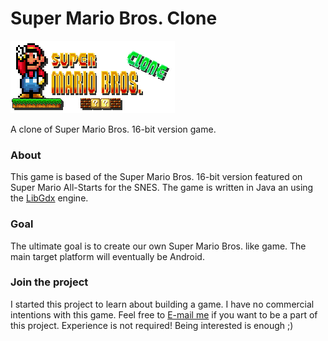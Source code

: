Super Mario Bros. Clone
==========
![image](logo.png)

A clone of Super Mario Bros. 16-bit version game.

### About
This game is based of the Super Mario Bros. 16-bit version featured on Super Mario All-Starts for the SNES. The game is written in Java an using the [LibGdx](http://libgdx.badlogicgames.com/) engine.

### Goal
The ultimate goal is to create our own Super Mario Bros. like game. The main target platform will eventually be Android.

### Join the project
I started this project to learn about building a game. I have no commercial intentions with this game. Feel free to [E-mail me](https://github.com/ArjanFrans) if you want to be a part of this project. Experience is not required! Being interested is enough ;)
